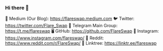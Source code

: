 ### Hi there 👋


📰 Medium (Our Blog): https://flareswap.medium.com
🐦 Twitter: https://twitter.com/Flare_Swap
💬 Telegram Main Group: https://t.me/flareswap
🖥 GitHub: https://github.com/FlareSwap
🤳 Instagram: https://www.instagram.com/flareswap/
🤩 Reddit: https://www.reddit.com/r/FlareSwap/
👾 Linktree: https://linktr.ee/flareswap


<!--
**FlareSwap/FlareSwap** is a ✨ _special_ ✨ repository because its `README.md` (this file) appears on your GitHub profile.

Here are some ideas to get you started:

- 🔭 I’m currently working on ...
- 🌱 I’m currently learning ...
- 👯 I’m looking to collaborate on ...
- 🤔 I’m looking for help with ...
- 💬 Ask me about ...
- 📫 How to reach me: ...
- 😄 Pronouns: ...
- ⚡ Fun fact: ...
-->
